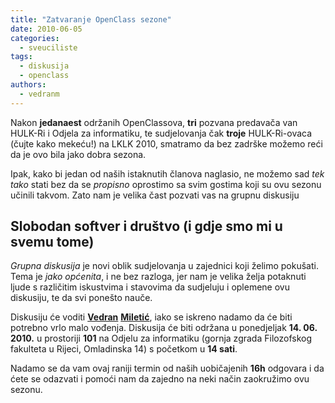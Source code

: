 ```yaml
---
title: "Zatvaranje OpenClass sezone"
date: 2010-06-05
categories: 
  - sveuciliste
tags: 
  - diskusija
  - openclass
authors: 
  - vedranm
---
```


Nakon **jedanaest** održanih OpenClassova, **tri** pozvana predavača van HULK-Ri i Odjela za informatiku, te sudjelovanja čak **troje** HULK-Ri-ovaca (čujte kako mekeću!) na LKLK 2010, smatramo da bez zadrške možemo reći da je ovo bila jako dobra sezona.

Ipak, kako bi jedan od naših istaknutih članova naglasio, ne možemo sad _tek tako_ stati bez da se _propisno_ oprostimo sa svim gostima koji su ovu sezonu učinili takvom. Zato nam je velika čast pozvati vas na grupnu diskusiju

## Slobodan softver i društvo (i gdje smo mi u svemu tome)

<!-- more -->

_Grupna diskusija_ je novi oblik sudjelovanja u zajednici koji želimo pokušati. Tema je _jako općenita_, i ne bez razloga, jer nam je velika želja potaknuti ljude s različitim iskustvima i stavovima da sudjeluju i oplemene ovu diskusiju, te da svi ponešto nauče.

Diskusiju će voditi [**Vedran**](https://vedran.miletic.net/) [**Miletić**](https://www.miletic.net/), iako se iskreno nadamo da će biti potrebno vrlo malo vođenja. Diskusija će biti održana u ponedjeljak **14. 06. 2010.** u prostoriji **101** na Odjelu za informatiku (gornja zgrada Filozofskog fakulteta u Rijeci, Omladinska 14) s početkom u **14 sati**.

Nadamo se da vam ovaj raniji termin od naših uobičajenih **16h** odgovara i da ćete se odazvati i pomoći nam da zajedno na neki način zaokružimo ovu sezonu.
